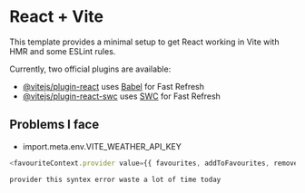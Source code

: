 # React + Vite

This template provides a minimal setup to get React working in Vite with HMR and some ESLint rules.

Currently, two official plugins are available:

- [@vitejs/plugin-react](https://github.com/vitejs/vite-plugin-react/blob/main/packages/plugin-react/README.md) uses [Babel](https://babeljs.io/) for Fast Refresh
- [@vitejs/plugin-react-swc](https://github.com/vitejs/vite-plugin-react-swc) uses [SWC](https://swc.rs/) for Fast Refresh

## Problems I face 
- import.meta.env.VITE_WEATHER_API_KEY

```js
<favouriteContext.provider value={{ favourites, addToFavourites, removeFromFavourites }}>{children}</favouriteContext.provider>
```
    provider this syntex error waste a lot of time today
